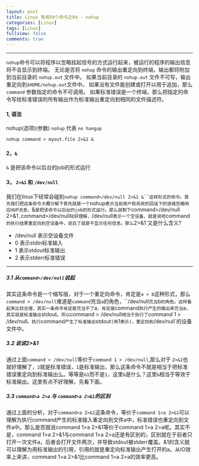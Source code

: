 ```yaml
---
layout: post
title: Linux 常用50个命令之04 - nohup
categories: [Linux]
tags: [Linux]
fullview: false
comments: true
---
```

---
`nohup`命令可以将程序以忽略挂起信号的方式运行起来，被运行的程序的输出信息将不会显示到终端。
无论是否将 `nohup` 命令的输出重定向到终端，输出都将附加到当前目录的 `nohup.out` 文件中。
如果当前目录的 `nohup.out` 文件不可写，输出重定向到`$HOME/nohup.out`文件中。
如果没有文件能创建或打开以用于追加，那么 `command` 参数指定的命令不可调用。
如果标准错误是一个终端，那么把指定的命令写给标准错误的所有输出作为标准输出重定向到相同的文件描述符。


#### 1, 语法
nohup(选项)(参数) `nohup` 代表 `no hangup`

```
nohup command > myout.file 2>&1 &
```

#### 2，`&`
`&` 是把该命令以后台的job的形式运行

#### 3， `2>&1` 和 `/dev/null`
我们在linux下经常会碰到`nohup command>/dev/null 2>&1 &``这样形式的命令。首先我们把这条命令大概分解下首先就是一个`nohup`表示当前用户和系统的回话下的进城忽略响应HUP消息。`&`是把该命令以后台的job的形式运行。那么就剩下`command>/dev/null 2>&1`,`command>/dev/null`较好理解，`/dev/null`表示一个空设备，就是说吧`command`的执行结果重定向到空设备中，说白了就是不显示任何信息。那么`2>&1`又是什么含义?

* /dev/null 表示空设备文件
* 0 表示stdin标准输入
* 1 表示stdout标准输出
* 2 表示stderr标准错误

---

##### 3.1 从`command>/dev/null`说起

其实这条命令是一个缩写版，对于一个重定向命令，肯定是`a > b`这种形式，那么`command > /dev/null`难道是`command`充当`a`的角色，``/dev/null`充当`b`的角色。这样看起来比较合理，其实一条命令肯定是充当不了`a`，肯定是`command`执行产生的输出来充当`a`，其实就是标准输出`stdout`。所以`command > /dev/null`相当于执行了`command 1 > /dev/null`。执行`command`产生了标准输出`stdout`(用`1`表示)，重定向到`/dev/null`的设备文件中。

##### 3.2 说说2>&1

通过上面`command > /dev/null`等价于`command 1 > /dev/null`,那么对于 `2>&1`也就好理解了，`2`就是标准错误，`1`是标准输出，那么这条命令不就是相当于把标准错误重定向到标准输出么。等等是`&1`而不是`1`，这里`&`是什么？这里`&`相当于等效于标准输出。这里有点不好理解，先看下面。


##### 3.3 `command>a 2>a` 与 `command>a 2>&1`的区别

通过上面的分析，对于`command>a 2>&1`这条命令，等价于`command 1>a 2>&1`可以理解为执行command产生的标准输入重定向到文件a中，标准错误也重定向到文件a中。那么是否就说command 1>a 2>&1等价于command 1>a 2>a呢。其实不是，command 1>a 2>&1与command 1>a 2>a还是有区别的，区别就在于前者只打开一次文件a，后者会打开文件两次，并导致stdout被stderr覆盖。&1的含义就可以理解为用标准输出的引用，引用的就是重定向标准输出产生打开的a。从IO效率上来讲，command 1>a 2>&1比command 1>a 2>a的效率更高。

